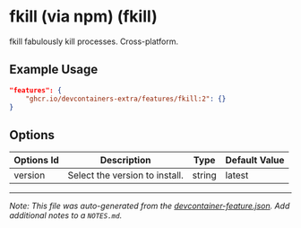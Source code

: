 
# fkill (via npm) (fkill)

fkill fabulously kill processes. Cross-platform.

## Example Usage

```json
"features": {
    "ghcr.io/devcontainers-extra/features/fkill:2": {}
}
```

## Options

| Options Id | Description | Type | Default Value |
|-----|-----|-----|-----|
| version | Select the version to install. | string | latest |



---

_Note: This file was auto-generated from the [devcontainer-feature.json](devcontainer-feature.json).  Add additional notes to a `NOTES.md`._
